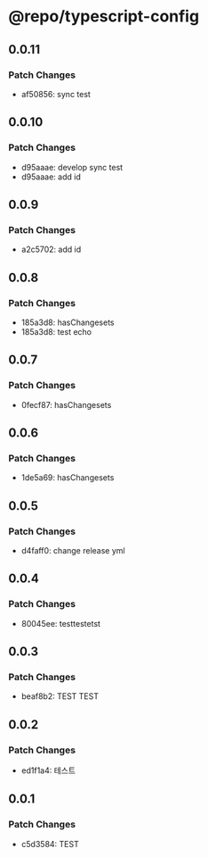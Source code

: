 # @repo/typescript-config

## 0.0.11

### Patch Changes

- af50856: sync test

## 0.0.10

### Patch Changes

- d95aaae: develop sync test
- d95aaae: add id

## 0.0.9

### Patch Changes

- a2c5702: add id

## 0.0.8

### Patch Changes

- 185a3d8: hasChangesets
- 185a3d8: test echo

## 0.0.7

### Patch Changes

- 0fecf87: hasChangesets

## 0.0.6

### Patch Changes

- 1de5a69: hasChangesets

## 0.0.5

### Patch Changes

- d4faff0: change release yml

## 0.0.4

### Patch Changes

- 80045ee: testtestetst

## 0.0.3

### Patch Changes

- beaf8b2: TEST TEST

## 0.0.2

### Patch Changes

- ed1f1a4: 테스트

## 0.0.1

### Patch Changes

- c5d3584: TEST
